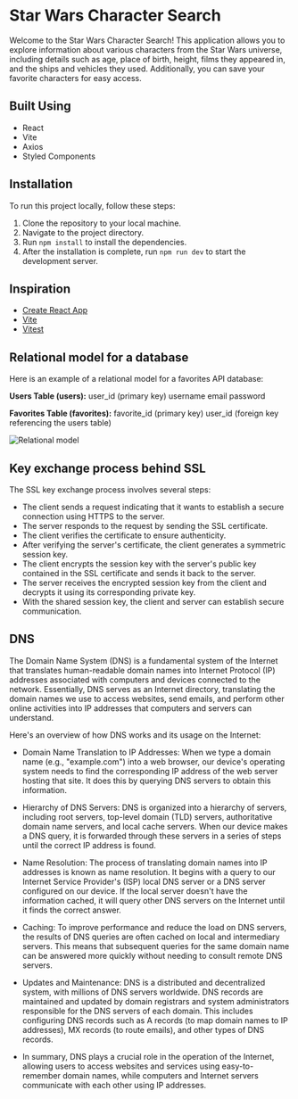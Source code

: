 
# Star Wars Character Search

Welcome to the Star Wars Character Search! This application allows you to explore information about various characters from the Star Wars universe, including details such as age, place of birth, height, films they appeared in, and the ships and vehicles they used. Additionally, you can save your favorite characters for easy access.

## Built Using
- React
- Vite
- Axios
- Styled Components


## Installation

To run this project locally, follow these steps:

1.  Clone the repository to your local machine.
2.  Navigate to the project directory.
3.  Run `npm install` to install the dependencies.
4.  After the installation is complete, run `npm run dev` to start the development server.

## Inspiration

- [Create React App](https://github.com/facebook/create-react-app/tree/main/packages/cra-template)
- [Vite](https://github.com/vitejs/vite/tree/main/packages/create-vite/template-react)
- [Vitest](https://github.com/vitest-dev/vitest/tree/main/examples/react-testing-lib)

##  Relational model for a database

Here is an example of a relational model for a favorites API database:

**Users Table (users):**
user_id (primary key)
username
email
password

**Favorites Table (favorites):**
favorite_id (primary key)
user_id (foreign key referencing the users table)

![Relational model](https://1drv.ms/i/s!Ar-lIwdGyGk4gVH8SO2dvtW80-v3)

##  Key exchange process behind SSL
The SSL key exchange process involves several steps:

-   The client sends a request indicating that it wants to establish a secure connection using HTTPS to the server.
-   The server responds to the request by sending the SSL certificate.
-   The client verifies the certificate to ensure authenticity.
-   After verifying the server's certificate, the client generates a symmetric session key.
-   The client encrypts the session key with the server's public key contained in the SSL certificate and sends it back to the server.
-   The server receives the encrypted session key from the client and decrypts it using its corresponding private key.
-   With the shared session key, the client and server can establish secure communication.

## DNS

  
The Domain Name System (DNS) is a fundamental system of the Internet that translates human-readable domain names into Internet Protocol (IP) addresses associated with computers and devices connected to the network. Essentially, DNS serves as an Internet directory, translating the domain names we use to access websites, send emails, and perform other online activities into IP addresses that computers and servers can understand.

Here's an overview of how DNS works and its usage on the Internet:

- Domain Name Translation to IP Addresses: When we type a domain name (e.g., "example.com") into a web browser, our device's operating system needs to find the corresponding IP address of the web server hosting that site. It does this by querying DNS servers to obtain this information.

- Hierarchy of DNS Servers: DNS is organized into a hierarchy of servers, including root servers, top-level domain (TLD) servers, authoritative domain name servers, and local cache servers. When our device makes a DNS query, it is forwarded through these servers in a series of steps until the correct IP address is found.

- Name Resolution: The process of translating domain names into IP addresses is known as name resolution. It begins with a query to our Internet Service Provider's (ISP) local DNS server or a DNS server configured on our device. If the local server doesn't have the information cached, it will query other DNS servers on the Internet until it finds the correct answer.

- Caching: To improve performance and reduce the load on DNS servers, the results of DNS queries are often cached on local and intermediary servers. This means that subsequent queries for the same domain name can be answered more quickly without needing to consult remote DNS servers.

- Updates and Maintenance: DNS is a distributed and decentralized system, with millions of DNS servers worldwide. DNS records are maintained and updated by domain registrars and system administrators responsible for the DNS servers of each domain. This includes configuring DNS records such as A records (to map domain names to IP addresses), MX records (to route emails), and other types of DNS records.

- In summary, DNS plays a crucial role in the operation of the Internet, allowing users to access websites and services using easy-to-remember domain names, while computers and Internet servers communicate with each other using IP addresses.
